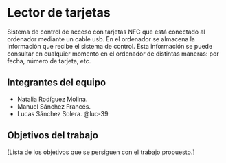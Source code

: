 # Lector de tarjetas

Sistema de control de acceso con tarjetas NFC que está conectado al ordenador mediante un cable usb. En el ordenador se almacena la información que recibe el sistema de control. Esta información se puede consultar en cualquier momento en el ordenador de distintas maneras: por fecha, número de tarjeta, etc.

## Integrantes del equipo

- Natalia Rodíguez Molina. 
- Manuel Sánchez Francés.
- Lucas Sánchez Solera. @luc-39

## Objetivos del trabajo

[Lista de los objetivos que se persiguen con el trabajo propuesto.]
